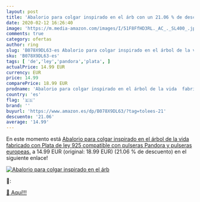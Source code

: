 ```yaml
---
layout: post
title: 'Abalorio para colgar inspirado en el árb con un 21.06 % de descuento'
date: 2020-02-12 16:26:40
image: 'https://m.media-amazon.com/images/I/51F8FfHD3RL._AC_._SL400_.jpg'
comments: true
category: ofertas
author: ring
slug: 'B078X9DL63-es Abalorio para colgar inspirado en el árbol de la vida...'
sku: 'B078X9DL63-es'
tags: [ 'de','ley','pandora','plata', ]
actualPrice: 14.99 EUR
currency: EUR
price: 14.99
comparePrice: 18.99 EUR
prodname: 'Abalorio para colgar inspirado en el árbol de la vida  fabricado con Plata de ley 925  compatible con pulseras Pandora y pulseras europeas.'
country: 'es'
flag: '🇪🇸'
brand: ''
buyurl: 'https://www.amazon.es/dp/B078X9DL63/?tag=tolees-21'
descuento: '21.06'
average: '14.99'
---
```


En este momento está [Abalorio para colgar inspirado en el árbol de la vida  fabricado con Plata de ley 925  compatible con pulseras Pandora y pulseras europeas.](https://www.amazon.es/dp/B078X9DL63/?tag=tolees-21) a 14.99 EUR (original: 18.99 EUR) (21.06 %  de descuento) en el siguiente enlace!

[![Abalorio para colgar inspirado en el árb](https://m.media-amazon.com/images/I/51F8FfHD3RL._AC_._SL400_.jpg)](https://www.amazon.es/dp/B078X9DL63/?tag=tolees-21)

🔎:


[🛒 Aquí!!!](https://www.amazon.es/dp/B078X9DL63/?tag=tolees-21)
